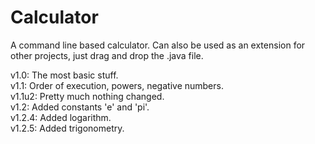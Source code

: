 # Calculator
A command line based calculator. Can also be used as an extension for other projects, just drag and drop the .java file.  

v1.0: The most basic stuff.  
v1.1: Order of execution, powers, negative numbers.  
  v1.1u2: Pretty much nothing changed.  
v1.2: Added constants 'e' and 'pi'.  
v1.2.4: Added logarithm.  
v1.2.5: Added trigonometry.
